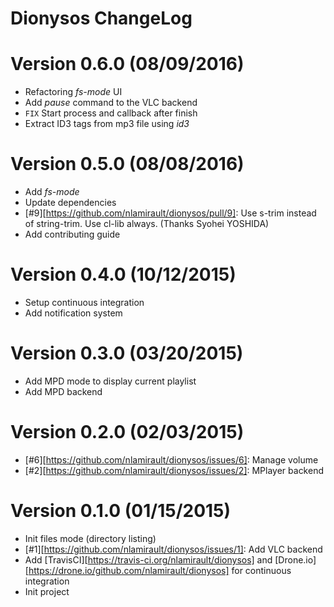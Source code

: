 Dionysos ChangeLog
============================

# Version 0.6.0 (08/09/2016)

- Refactoring *fs-mode* UI
- Add *pause* command to the VLC backend
- `FIX` Start process and callback after finish
- Extract ID3 tags from mp3 file using *id3*

# Version 0.5.0 (08/08/2016)

- Add *fs-mode*
- Update dependencies
- [#9][https://github.com/nlamirault/dionysos/pull/9]: Use s-trim instead of string-trim. Use cl-lib always. (Thanks Syohei YOSHIDA)
- Add contributing guide

# Version 0.4.0 (10/12/2015)

- Setup continuous integration
- Add notification system

# Version 0.3.0 (03/20/2015)

- Add MPD mode to display current playlist
- Add MPD backend

# Version 0.2.0 (02/03/2015)

- [#6][https://github.com/nlamirault/dionysos/issues/6]: Manage volume
- [#2][https://github.com/nlamirault/dionysos/issues/2]: MPlayer backend

# Version 0.1.0 (01/15/2015)

- Init files mode (directory listing)
- [#1][https://github.com/nlamirault/dionysos/issues/1]: Add VLC backend
- Add [TravisCI][https://travis-ci.org/nlamirault/dionysos] and [Drone.io][https://drone.io/github.com/nlamirault/dionysos] for continuous integration
- Init project
